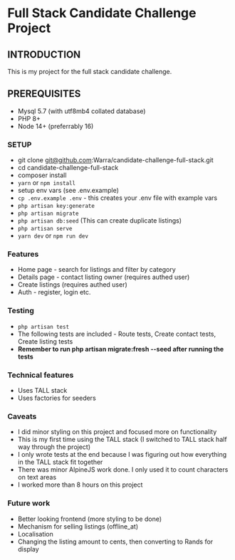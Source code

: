 # Full Stack Candidate Challenge Project
## INTRODUCTION

This is my project for the full stack candidate challenge.

## PREREQUISITES

- Mysql 5.7 (with utf8mb4 collated database)
- PHP 8+
- Node 14+ (preferrably 16)

### SETUP
- git clone git@github.com:Warra/candidate-challenge-full-stack.git
- cd candidate-challenge-full-stack
- composer install
- `yarn` or `npm install`
- setup env vars (see .env.example)
- `cp .env.example .env` - this creates your .env file with example vars
- `php artisan key:generate`
- `php artisan migrate`
- `php artisan db:seed` (This can create duplicate listings)
- `php artisan serve`
- `yarn dev` or `npm run dev`

### Features
- Home page - search for listings and filter by category
- Details page - contact listing owner (requires authed user)
- Create listings (requires authed user)
- Auth - register, login etc.

### Testing
- `php artisan test`
- The following tests are included - Route tests, Create contact tests, Create listing tests
- **Remember to run php artisan migrate:fresh --seed after running the tests**

### Technical features
- Uses TALL stack
- Uses factories for seeders

### Caveats
- I did minor styling on this project and focused more on functionality
- This is my first time using the TALL stack (I switched to TALL stack half way through the project)
- I only wrote tests at the end because I was figuring out how everything in the TALL stack fit together
- There was minor AlpineJS work done. I only used it to count characters on text areas
- I worked more than 8 hours on this project

### Future work
- Better looking frontend (more styling to be done)
- Mechanism for selling listings (offline_at)
- Localisation
- Changing the listing amount to cents, then converting to Rands for display